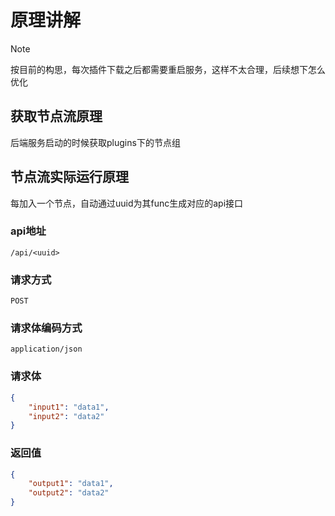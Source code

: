 # 原理讲解

> [!note]
> 按目前的构思，每次插件下载之后都需要重启服务，这样不太合理，后续想下怎么优化

## 获取节点流原理

后端服务启动的时候获取plugins下的节点组

## 节点流实际运行原理

每加入一个节点，自动通过uuid为其func生成对应的api接口

### api地址

`/api/<uuid>`

### 请求方式

`POST`

### 请求体编码方式 

`application/json`

### 请求体

```json
{
    "input1": "data1",
    "input2": "data2"
}
```

### 返回值

```json
{
    "output1": "data1",
    "output2": "data2"
}
```
